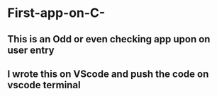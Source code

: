 # First-app-on-C-
## This is an Odd or even checking app upon on user entry
## I wrote this on VScode and push the code on vscode terminal
